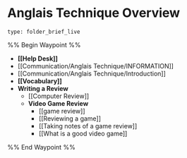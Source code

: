 # Anglais Technique Overview
 
```ccard
type: folder_brief_live
```
 
%% Begin Waypoint %%
- **[[Help Desk]]**
- [[Communication/Anglais Technique/INFORMATION]]
- [[Communication/Anglais Technique/Introduction]]
- **[[Vocabulary]]**
- **Writing a Review**
	- [[Computer Review]]
	- **Video Game Review**
		- [[game review]]
		- [[Reviewing a game]]
		- [[Taking notes of a game review]]
		- [[What is a good video game]]

%% End Waypoint %%
